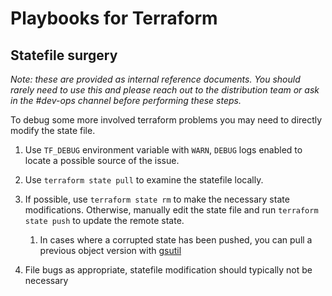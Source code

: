 # Playbooks for Terraform

## Statefile surgery

_Note: these are provided as internal reference documents. You should rarely need to use this and please reach out to the distribution team or ask in the #dev-ops channel before performing these steps._

To debug some more involved terraform problems you may need to directly modify the state file.

1. Use `TF_DEBUG` environment variable with `WARN`, `DEBUG` logs enabled to locate a possible source of the issue.

1. Use `terraform state pull` to examine the statefile locally.

1. If possible, use `terraform state rm` to make the necessary state modifications.
   Otherwise, manually edit the state file and run `terraform state push` to update the remote state.

    1. In cases where a corrupted state has been pushed, you can pull a previous object version with [gsutil](https://cloud.google.com/storage/docs/using-object-versioning)

1. File bugs as appropriate, statefile modification should typically not be necessary

